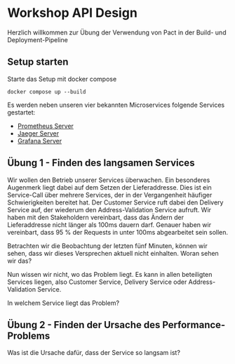 # Workshop API Design

Herzlich willkommen zur Übung der Verwendung von Pact in der Build- und Deployment-Pipeline

## Setup starten

Starte das Setup mit docker compose

```
docker compose up --build
```

Es werden neben unseren vier bekannten Microservices folgende Services gestartet:
- [Prometheus Server](http://localhost:4318)
- [Jaeger Server](http://localhost:5318)
- [Grafana Server](http://localhost:3000)

## Übung 1 - Finden des langsamen Services

Wir wollen den Betrieb unserer Services überwachen.
Ein besonderes Augenmerk liegt dabei auf dem Setzen der Lieferaddresse.
Dies ist ein Service-Call über mehrere Services,
der in der Vergangenheit häufiger Schwierigkeiten bereitet hat.
Der Customer Service ruft dabei den Delivery Service auf,
der wiederum den Address-Validation Service aufruft.
Wir haben mit den Stakeholdern vereinbart,
dass das Ändern der Lieferaddresse nicht länger als 100ms dauern darf.
Genauer haben wir vereinbart, dass 95 % der Requests in unter 100ms abgearbeitet sein sollen.

Betrachten wir die Beobachtung der letzten fünf Minuten,
können wir sehen, dass wir dieses Versprechen aktuell nicht einhalten.
Woran sehen wir das?

Nun wissen wir nicht, wo das Problem liegt. Es kann in allen beteiligten Services liegen,
also Customer Service, Delivery Service oder Address-Validation Service.

In welchem Service liegt das Problem?

## Übung 2 - Finden der Ursache des Performance-Problems

Was ist die Ursache dafür, dass der Service so langsam ist?

